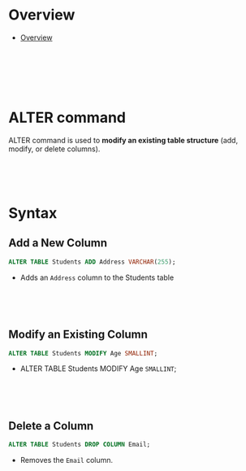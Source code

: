 # Overview

- [Overview](#overview)

&nbsp;

&nbsp;

&nbsp;

# ALTER command

ALTER command is used to **modify an existing table structure** (add, modify, or delete columns).

&nbsp;

&nbsp;

# Syntax

## Add a New Column

```sql
ALTER TABLE Students ADD Address VARCHAR(255);
```

- Adds an `Address` column to the Students table

&nbsp;

&nbsp;

## Modify an Existing Column

```sql
ALTER TABLE Students MODIFY Age SMALLINT;
```

- ALTER TABLE Students MODIFY Age `SMALLINT`;

&nbsp;

&nbsp;

## Delete a Column

```sql
ALTER TABLE Students DROP COLUMN Email;
```

- Removes the `Email` column.

&nbsp;

&nbsp;

&nbsp;

&nbsp;
